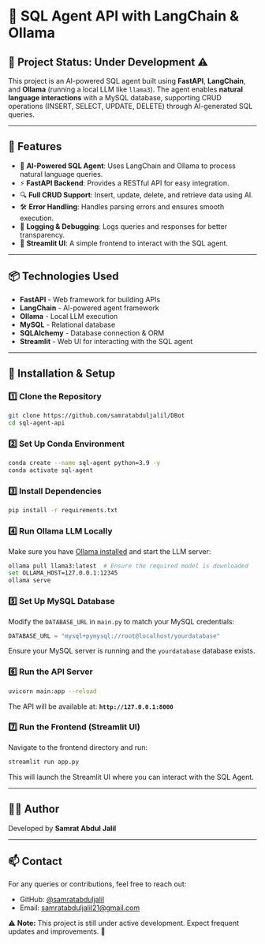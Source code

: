 # 🚀 SQL Agent API with LangChain & Ollama

## 📌 Project Status: **Under Development** ⚠️

This project is an AI-powered SQL agent built using **FastAPI**, **LangChain**, and **Ollama** (running a local LLM like `llama3`). The agent enables **natural language interactions** with a MySQL database, supporting CRUD operations (INSERT, SELECT, UPDATE, DELETE) through AI-generated SQL queries.

---

## 🌟 Features
- 🧠 **AI-Powered SQL Agent**: Uses LangChain and Ollama to process natural language queries.
- ⚡ **FastAPI Backend**: Provides a RESTful API for easy integration.
- 🔍 **Full CRUD Support**: Insert, update, delete, and retrieve data using AI.
- 🛠 **Error Handling**: Handles parsing errors and ensures smooth execution.
- 📝 **Logging & Debugging**: Logs queries and responses for better transparency.
- 🎨 **Streamlit UI**: A simple frontend to interact with the SQL agent.

---

## 📦 Technologies Used
- **FastAPI** - Web framework for building APIs
- **LangChain** - AI-powered agent framework
- **Ollama** - Local LLM execution
- **MySQL** - Relational database
- **SQLAlchemy** - Database connection & ORM
- **Streamlit** - Web UI for interacting with the SQL agent

---

## 🚀 Installation & Setup

### 1️⃣ **Clone the Repository**
```bash
git clone https://github.com/samratabduljalil/DBot
cd sql-agent-api
```

### 2️⃣ **Set Up Conda Environment**
```bash
conda create --name sql-agent python=3.9 -y
conda activate sql-agent
```

### 3️⃣ **Install Dependencies**
```bash
pip install -r requirements.txt
```

### 4️⃣ **Run Ollama LLM Locally**
Make sure you have [Ollama installed](https://ollama.ai/) and start the LLM server:
```bash
ollama pull llama3:latest  # Ensure the required model is downloaded
set OLLAMA_HOST=127.0.0.1:12345
ollama serve
```

### 5️⃣ **Set Up MySQL Database**
Modify the `DATABASE_URL` in `main.py` to match your MySQL credentials:
```python
DATABASE_URL = "mysql+pymysql://root@localhost/yourdatabase"
```
Ensure your MySQL server is running and the `yourdatabase` database exists.

### 6️⃣ **Run the API Server**
```bash
uvicorn main:app --reload
```
The API will be available at: **`http://127.0.0.1:8000`**

### 7️⃣ **Run the Frontend (Streamlit UI)**
Navigate to the frontend directory and run:
```bash
streamlit run app.py
```
This will launch the Streamlit UI where you can interact with the SQL Agent.

---


## 👨‍💻 Author
Developed by **Samrat Abdul Jalil**

---

## 📫 Contact
For any queries or contributions, feel free to reach out:
- GitHub: [@samratabduljalil](https://github.com/samratabduljalil)
- Email: samratabduljalil21@gmail.com




⚠️ **Note:** This project is still under active development. Expect frequent updates and improvements. 🚀

